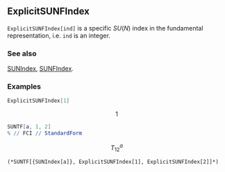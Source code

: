 ## ExplicitSUNFIndex

`ExplicitSUNFIndex[ind]` is a specific $SU(N)$ index in the fundamental representation, i.e. `ind` is an integer.

### See also

[SUNIndex](SUNIndex), [SUNFIndex](SUNFIndex).

### Examples

```mathematica
ExplicitSUNFIndex[1]
```

$$1$$

```mathematica
SUNTF[a, 1, 2]
% // FCI // StandardForm
```

$$T_{12}^a$$

```
(*SUNTF[{SUNIndex[a]}, ExplicitSUNFIndex[1], ExplicitSUNFIndex[2]]*)
```